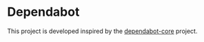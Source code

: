 # Dependabot
This project is developed inspired by the [dependabot-core](https://github.com/dependabot/dependabot-core) project.
